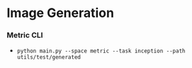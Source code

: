 # Image Generation

### Metric CLI
- `python main.py --space metric --task inception --path utils/test/generated`